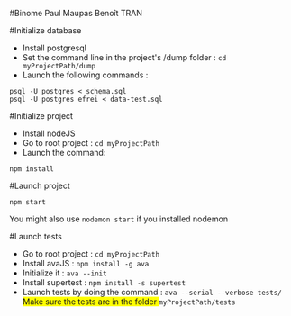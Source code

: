 #Binome
Paul Maupas
Benoît TRAN

#Initialize database
* Install postgresql
* Set the command line in the project's /dump folder : `cd myProjectPath/dump`
* Launch the following commands :
 ```
 psql -U postgres < schema.sql
 psql -U postgres efrei < data-test.sql
 ```

#Initialize project
* Install nodeJS
* Go to root project : `cd myProjectPath`
* Launch the command:

```
npm install
```

#Launch project
```
npm start
```
You might also use `nodemon start` if you installed nodemon

#Launch tests
* Go to root project : `cd myProjectPath`
* Install avaJS : `npm install -g ava`
* Initialize it : `ava --init`
* Install supertest : `npm install -s supertest`
* Launch tests by doing the command : `ava --serial --verbose tests/`
   <span style="background-color: #FFFF00">Make sure the tests are in the folder </span>`myProjectPath/tests`